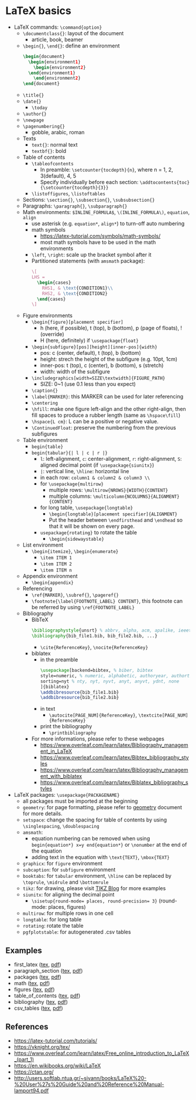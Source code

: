 # LaTeX basics
- LaTeX commands: `\command{option}`
  - `\documentclass{}`: layout of the document
    - article, book, beamer
  - `\begin{}`, `\end{}`: define an environment
    ```latex
    \begin{document}
      \begin{environment1}
        \begin{environment2}
      \end{environment1}
        \end{environment2}
    \end{document}
    ```
  - `\title{}`
  - `\date{}`
    - `\today`
  - `\author{}`
  - `\newpage`
  - `\pagenumbering{}`
    - gobble, arabic, roman
  - Texts
    - `text{}`: normal text
    - `textbf{}`: bold
  - Table of contents
    - `\tableofcontents`
      - In preamble: `\setcounter{tocdepth}{n}`, where n = 1, 2, 3(default), 4, 5
      - Specify individually before each section: `\addtocontents{toc}{\setcounter{tocdepth}{3}}`
    - `\listoffigures`, `\listoftables`
  - Sections: `\section{}`, `\subsection{}`, `\subsubsection{}`
  - Paragraphs: `\paragraph{}`, `\subparagraph{}`
  - Math environments: `$INLINE_FORMULA$`, `\(INLINE_FORMULA\)`, `equation`, `align`
    - use asterisk (e.g. `equation*`, `align*`) to turn-off auto numbering
    - math symbols
      - https://latex-tutorial.com/symbols/math-symbols/
      - most math symbols have to be used in the math environments
    - `\left`, `\right`: scale up the bracket symbol after it
    - Partitioned statements (with `amsmath` package):
      ```latex
      \[
      LHS =
        \begin{cases}
          RHS1, & \text{CONDITION1}\\
          RHS2, & \text{CONDITION2}
        \end{cases}
      \]
      ```
  - Figure environments
    - `\begin{figure}[placement specifier]`
      - h (here, if possible), t (top), b (bottom), p (page of floats), ! (override)
      - H (here, definitely) if `\usepackage{float}`
    - `\begin{subfigure}[pos][height][inner-pos]{width}`
      - pos: c (center, default), t (top), b (bottom)
      - height: strech the height of the subfigure (e.g. 10pt, 1cm)
      - inner-pos: t (top), c (center), b (bottom), s (stretch)
      - width: width of the subfigure
    - `\includegraphics[width=SIZE\textwidth]{FIGURE_PATH}`
      - SIZE: 0~1 (use 0.1 less than you expect)
    - `\caption{}`
    - `\label{MARKER}`: this MARKER can be used for later referencing
    - `\centering`
    - `\hfill`: make one figure left-align and the other right-align, then fill spaces to produce a rubber length (same as `\hspace\fill`)
    - `\hspace{L cm}`: L can be a positive or negative value.
    - `\ContinuedFloat`: preserve the numbering from the previous subfigures
  - Table environment
    - `begin{table}`
    - `begin{tabular}{| l | c | r |}`
      - `l`: left-alignment, `c`: center-alignment, `r`: right-alignment, `S`: aligned decimal point (if `\usepackage{siunitx}`)
      - `|`: vertical line, `\hline`: horizontal line
      - in each row: `column1 & column2 & column3 \\`
      - for `\usepackage{multirow}`
        - multiple rows: `\multirow{NROWS}{WIDTH}{CONTENT}`
        - multiple columns: `\multicolumn{NCOLUMNS}{ALIGNMENT}{CONTENT}`
      - for long table, `\usepackage{longtable}`
        - `\begin{longtable}[placement specifier]{ALIGNMENT}`
        - Put the header between `\endfirsthead` and `\endhead` so that it will be shown on every page.
      - `usepackage{rotating}` to rotate the table
        - `\begin{sidewaystable}`
  - List environment
    - `\begin{itemize}`, `\begin{enumerate}`
      - `\item ITEM 1`
      - `\item ITEM 2`
      - `\item ITEM n`
  - Appendix environment
    - `\begin{appendix}`
  - Referencing
    - `\ref{MARKER}`, `\subref{}`, `\pageref{}`
    - `\footnote{\label{FOOTNOTE_LABEL} CONTENT}`, this footnote can be referred by using `\ref{FOOTNOTE_LABEL}`
  - Bibliography
    - BibTeX
      ```latex
      \bibliographystyle{unsrt} % abbrv, alpha, acm, apalike, ieeetr, plain, unsrt
      \bibliography{bib_file1.bib, bib_file2.bib, ...}
      ```
      - `\cite{ReferenceKey}`, `\nocite{ReferenceKey}`
    - biblatex
      - in the preamble
        ```latex
        \usepackage[backend=bibtex, % biber, bibtex
        style=numeric, % numeric, alphabetic, authoryear, authortitle, verbose, reading, draft
        sorting=nyt % nty, nyt, nyvt, anyt, anyvt, ydnt, none
        ]{biblatex} 
        \addbibresource{bib_file1.bib}
        \addbibresource{bib_file2.bib}
        ```
      - in text
        - `\autocite[PAGE_NUM]{ReferenceKey}`, `\textcite[PAGE_NUM]{ReferenceKey}`
      - print the bibliography
        - `\printbibliography`
    - For more informations, please refer to these webpages
      -  https://www.overleaf.com/learn/latex/Bibliography_management_in_LaTeX
      -  https://www.overleaf.com/learn/latex/Bibtex_bibliography_styles
      -  https://www.overleaf.com/learn/latex/Bibliography_management_with_biblatex
      -  https://www.overleaf.com/learn/latex/Biblatex_bibliography_styles
- LaTeX packages: `\usepackage{PACKAGENAME}`
  - all packages must be imported at the beginning
  - `geometry`: for page formatting, please refer to [geometry](https://ctan.org/pkg/geometry) document for more details.
  - `setspace`: change the spacing for table of contents by using `\singlespacing`, `\doublespacing`
  - `amsmath`:
    - equation numbering can be removed when using `begin{equation*} x=y end{equation*}` or `\nonumber` at the end of the equation
    - adding text in the equation with `\text{TEXT}`, `\mbox{TEXT}`
  - `graphicx`: for `figure` environment
  - `subcaption`: for `subfigure` environment
  - `booktabs`: for `tabular` environment, `\hline` can be replaced by `\toprule`, `\midrule` and `\bottomrule`
  - `tikz`: for drawing, please visit [TIKZ Blog](https://latexdraw.com/) for more examples
  - `siunitx`: for aligning the decimal point
    - `\sisetup{round-mode= places, round-precision= 3}` (round-mode: places, figures)
  - `multirow`: for multiple rows in one cell
  - `longtable`: for long table
  - `rotating`: rotate the table
  - `pgfplotstable`: for autogenerated .csv tables

## Examples
- first_latex ([tex](/examples/1-first_latex.tex), [pdf](/examples/1-first_latex.pdf))
- paragraph_section ([tex](/examples/2-paragraph_section.tex), [pdf](/examples/2-paragraph_section.pdf))
- packages ([tex](/examples/3-packages.tex), [pdf](/examples/3-packages.pdf))
- math ([tex](/examples/4-math.tex), [pdf](/examples/4-math.pdf))
- figures ([tex](/examples/5-figures.tex), [pdf](/examples/5-figures.pdf))
- table_of_contents ([tex](/examples/6-table_of_contents.tex), [pdf](/examples/6-table_of_contents.pdf))
- bibliography ([tex](/examples/7-bibliography.tex), [pdf](/examples/7-bibliography.pdf))
- csv_tables ([tex](/examples/8-csv_tables.tex), [pdf](/examples/8-csv_tables.pdf))

## References
- https://latex-tutorial.com/tutorials/
- https://vknight.org/tex/
- https://www.overleaf.com/learn/latex/Free_online_introduction_to_LaTeX_(part_1)
- https://en.wikibooks.org/wiki/LaTeX
- https://ctan.org/
- http://users.softlab.ntua.gr/~sivann/books/LaTeX%20-%20User%27s%20Guide%20and%20Reference%20Manual-lamport94.pdf
